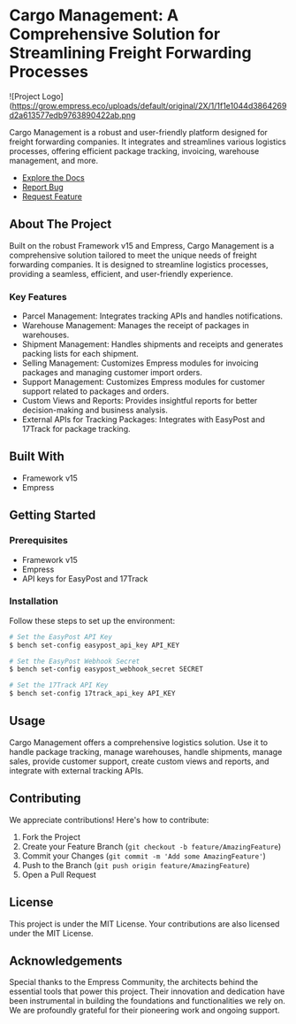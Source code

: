 # Cargo Management: A Comprehensive Solution for Streamlining Freight Forwarding Processes

![Project Logo](https://grow.empress.eco/uploads/default/original/2X/1/1f1e1044d3864269d2a613577edb9763890422ab.png

Cargo Management is a robust and user-friendly platform designed for freight forwarding companies. It integrates and streamlines various logistics processes, offering efficient package tracking, invoicing, warehouse management, and more. 

- [Explore the Docs](https://empress.eco/)
- [Report Bug](https://github.com/empress-eco/cargo_management/issues)
- [Request Feature](https://github.com/empress-eco/cargo_management/issues)

## About The Project

Built on the robust Framework v15 and Empress, Cargo Management is a comprehensive solution tailored to meet the unique needs of freight forwarding companies. It is designed to streamline logistics processes, providing a seamless, efficient, and user-friendly experience.

### Key Features

- Parcel Management: Integrates tracking APIs and handles notifications.
- Warehouse Management: Manages the receipt of packages in warehouses.
- Shipment Management: Handles shipments and receipts and generates packing lists for each shipment.
- Selling Management: Customizes Empress modules for invoicing packages and managing customer import orders.
- Support Management: Customizes Empress modules for customer support related to packages and orders.
- Custom Views and Reports: Provides insightful reports for better decision-making and business analysis.
- External APIs for Tracking Packages: Integrates with EasyPost and 17Track for package tracking.

## Built With

- Framework v15
- Empress

## Getting Started

### Prerequisites

- Framework v15
- Empress
- API keys for EasyPost and 17Track

### Installation

Follow these steps to set up the environment:

```sh
# Set the EasyPost API Key
$ bench set-config easypost_api_key API_KEY

# Set the EasyPost Webhook Secret
$ bench set-config easypost_webhook_secret SECRET

# Set the 17Track API Key
$ bench set-config 17track_api_key API_KEY
```

## Usage

Cargo Management offers a comprehensive logistics solution. Use it to handle package tracking, manage warehouses, handle shipments, manage sales, provide customer support, create custom views and reports, and integrate with external tracking APIs.

## Contributing

We appreciate contributions! Here's how to contribute:

1. Fork the Project
2. Create your Feature Branch (`git checkout -b feature/AmazingFeature`)
3. Commit your Changes (`git commit -m 'Add some AmazingFeature'`)
4. Push to the Branch (`git push origin feature/AmazingFeature`)
5. Open a Pull Request

## License

This project is under the MIT License. Your contributions are also licensed under the MIT License.

## Acknowledgements

Special thanks to the Empress Community, the architects behind the essential tools that power this project. Their innovation and dedication have been instrumental in building the foundations and functionalities we rely on. We are profoundly grateful for their pioneering work and ongoing support.